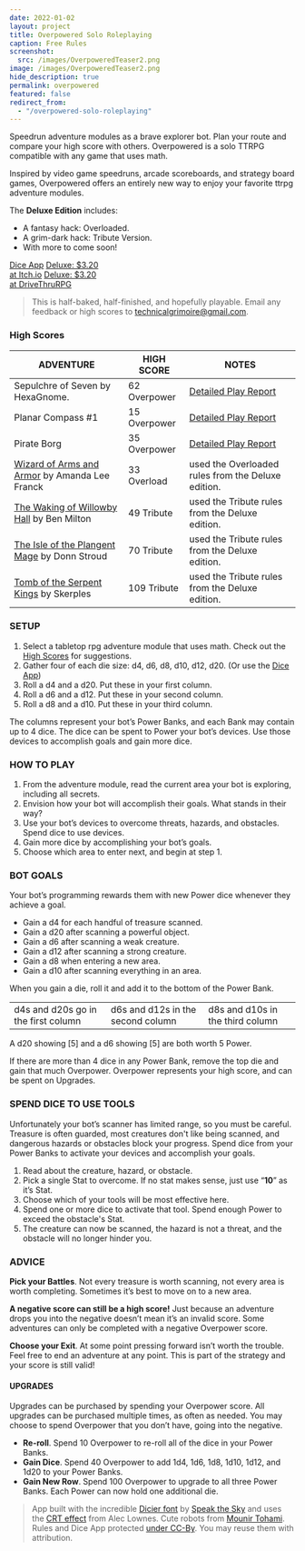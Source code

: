 ```yaml
---
date: 2022-01-02
layout: project
title: Overpowered Solo Roleplaying
caption: Free Rules
screenshot:
  src: /images/OverpoweredTeaser2.png
image: /images/OverpoweredTeaser2.png
hide_description: true
permalink: overpowered
featured: false
redirect_from:
  - "/overpowered-solo-roleplaying"
---
```


Speedrun adventure modules as a brave explorer bot. Plan your route and compare your high score with others. Overpowered is a solo TTRPG compatible with any game that uses math.

Inspired by video game speedruns, arcade scoreboards, and strategy board games, Overpowered offers an entirely new way to enjoy your favorite ttrpg adventure modules.

 The **Deluxe Edition** includes:
 - A fantasy hack: Overloaded.
 - A grim-dark hack: Tribute Version.
 - With more to come soon!

<div class="shopping-buttons">
<a target="_blank" href="/overpowered-app" class="btn btn-primary">Dice App</a>
<a target="_blank" href="https://technicalgrimoire.itch.io/overpowered-solo-roleplaying" class="btn btn-primary itchBTN">Deluxe: $3.20<br>at Itch.io</a>
<a target="_blank" href="https://www.drivethrurpg.com/product/421856/Overpowered-Solo-Roleplaying" class="btn btn-primary dtrpgBTN">Deluxe: $3.20<br>at DriveThruRPG</a>
</div>

> This is half-baked, half-finished, and hopefully playable. Email any feedback or high scores to [technicalgrimoire@gmail.com](mailto:technicalgrimoire@gmail.com). 

### High Scores

|ADVENTURE|HIGH SCORE|NOTES|
|-----|-----|-----|
|Sepulchre of Seven by HexaGnome.|62 Overpower|[Detailed Play Report](/david/2023/01/overpoweredsepulchre)|
|Planar Compass #1|15 Overpower|[Detailed Play Report](/david/2023/02/overpoweredplanar)|
|Pirate Borg|35 Overpower|[Detailed Play Report](/david/2023/02/overpoweredpirateborg)|
|[Wizard of Arms and Armor](https://losing-games.itch.io/mausritter-the-estate-adventure-collection) by Amanda Lee Franck|33 Overload|used the Overloaded rules from the Deluxe edition.|
|[The Waking of Willowby Hall](https://questingbeast.itch.io/the-waking-of-willowby-hall) by Ben Milton|49 Tribute|used the Tribute rules from the Deluxe edition.|
|[The Isle of the Plangent Mage](https://necroticgnome.com/products/the-isle-of-the-plangent-mage) by Donn Stroud|70 Tribute|used the Tribute rules from the Deluxe edition.|
|[Tomb of the Serpent Kings](https://coinsandscrolls.blogspot.com/2017/06/osr-tomb-of-serpent-kings-megapost.html) by Skerples|109 Tribute|used the Tribute rules from the Deluxe edition.|

### SETUP

1. Select a tabletop rpg adventure module that uses math. Check out the [High Scores](#high-scores) for suggestions.
2. Gather four of each die size: <span class="d4">d4</span>, <span class="d6">d6</span>, <span class="d8">d8</span>, <span class="d10">d10</span>, <span class="d12">d12</span>, <span class="d20">d20</span>. (Or use the <a target="_blank" href="/overpowered-app">Dice App</a>)
3. Roll a <span class="d4">d4</span> and a <span class="d20">d20</span>. Put these in your first column.
4. Roll a <span class="d6">d6</span> and a <span class="d12">d12</span>. Put these in your second column.
5. Roll a <span class="d8">d8</span> and a <span class="d10">d10</span>. Put these in your third column.

The columns represent your bot’s Power Banks, and each Bank may contain up to 4 dice. The dice can be spent to Power your bot’s devices. Use those devices to accomplish goals and gain more dice.

### HOW TO PLAY

1. From the adventure module, read the current area your bot is exploring, including all secrets.
2. Envision how your bot will accomplish their goals. What stands in their way?
3. Use your bot’s devices to overcome threats, hazards, and obstacles. Spend dice to use devices.
4. Gain more dice by accomplishing your bot’s goals.
5. Choose which area to enter next, and begin at step 1.

### BOT GOALS

Your bot’s programming rewards them with new Power dice whenever they achieve a goal. 

* Gain a <span class="d4">d4</span> for each handful of treasure scanned.
* Gain a <span class="d20">d20</span> after scanning a powerful object.
* Gain a <span class="d6">d6</span> after scanning a weak creature.
* Gain a <span class="d12">d12</span> after scanning a strong creature.
* Gain a <span class="d8">d8</span> when entering a new area.
* Gain a <span class="d10">d10</span> after scanning everything in an area.

When you gain a die, roll it and add it to the bottom of the Power Bank. 

<table>
  <tr>
  <td><span class="d4">d4</span>s and <span class="d20">d20</span>s go in the first column</td>
  <td><span class="d6">d6</span>s and <span class="d12">d12</span>s in the second column</td>
  <td><span class="d8">d8</span>s and <span class="d10">d10</span>s in the third column</td>
  </tr>
</table>

A <span class="d20">d20</span> showing [5] and a <span class="d6">d6</span> showing [5] are both worth 5 Power.

If there are more than 4 dice in any Power Bank, remove the top die and gain that much Overpower. Overpower represents your high score, and can be spent on Upgrades.

### SPEND DICE TO USE TOOLS

Unfortunately your bot’s scanner has limited range, so you must be careful. Treasure is often guarded, most creatures don't like being scanned, and dangerous hazards or obstacles block your progress. Spend dice from your Power Banks to activate your devices and accomplish your goals.

1. Read about the creature, hazard, or obstacle.
2. Pick a single Stat to overcome. If no stat makes sense, just use “**10**” as it’s Stat.
3. Choose which of your tools will be most effective here.
4. Spend one or more dice to activate that tool. Spend enough Power to exceed the obstacle's Stat.
5. The creature can now be scanned, the hazard is not a threat, and the obstacle will no longer hinder you.

### ADVICE

**Pick your Battles**. Not every treasure is worth scanning, not every area is worth completing. Sometimes it’s best to move on to a new area.

**A negative score can still be a high score!** Just because an adventure drops you into the negative doesn’t mean it’s an invalid score. Some adventures can only be completed with a negative Overpower score.

**Choose your Exit**. At some point pressing forward isn’t worth the trouble. Feel free to end an adventure at any point. This is part of the strategy and your score is still valid!

#### UPGRADES

Upgrades can be purchased by spending your Overpower score. All upgrades can be purchased multiple times, as often as needed. You may choose to spend Overpower that you don’t have, going into the negative.

* **Re-roll**. Spend 10 Overpower to re-roll all of the dice in your Power Banks.
* **Gain Dice**. Spend 40 Overpower to add 1<span class="d4">d4</span>, 1<span class="d6">d6</span>, 1<span class="d8">d8</span>, 1<span class="d10">d10</span>, 1<span class="d12">d12</span>, and 1<span class="d20">d20</span> to your Power Banks.
* **Gain New Row**. Spend 100 Overpower to upgrade to all three Power Banks. Each Power can now hold one additional die.

> App built with the incredible [Dicier font](https://speakthesky.itch.io/typeface-dicier) by [Speak the Sky](https://speakthesky.com/) and uses the [CRT effect](http://aleclownes.com/2017/02/01/crt-display.html) from Alec Lownes. Cute robots from [Mounir Tohami](https://mounirtohami.itch.io/26-animated-pixelart-robots). Rules and Dice App protected [under CC-By](https://creativecommons.org/licenses/by/4.0/). You may reuse them with attribution.



